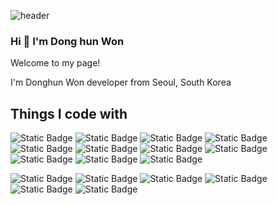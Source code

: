 
<!--
**Astin01/Astin01** is a ✨ _special_ ✨ repository because its `README.md` (this file) appears on your GitHub profile.

Here are some ideas to get you started:

- 🔭 I’m currently working on ...
- 🌱 I’m currently learning ...
- 👯 I’m looking to collaborate on ...
- 🤔 I’m looking for help with ...
- 💬 Ask me about ...
- 📫 How to reach me: ...
- 😄 Pronouns: ...
- ⚡ Fun fact: ...
-->
![header](https://capsule-render.vercel.app/api?type=wave&color=auto&height=300&section=header&text=Dong%20Hun%20Won&fontSize=90)

### Hi 👋 I'm Dong hun Won
Welcome to my page!

I'm Donghun Won developer from Seoul, South Korea
## Things I code with

![Static Badge](https://img.shields.io/badge/React-blue?style=flat-square&logo=react&logoColor=white)
![Static Badge](https://img.shields.io/badge/typescript-%233178C6?style=flat-square&logo=typescript&logoColor=white)
![Static Badge](https://img.shields.io/badge/redux-%23764ABC?style=flat-square&logo=redux&logoColor=white)
![Static Badge](https://img.shields.io/badge/sass-%23CC6699?style=flat-square&logo=sass&logoColor=white)
![Static Badge](https://img.shields.io/badge/git-%23F05032?style=flat-square&logo=git&logoColor=white)
![Static Badge](https://img.shields.io/badge/npm-%23CB3837?style=flat-square&logo=npm&logoColor=white)
![Static Badge](https://img.shields.io/badge/html5-%23E34F26?style=flat-square&logo=html5&logoColor=white)
![Static Badge](https://img.shields.io/badge/webpack-%238DD6F9?style=flat-square&logo=webpack&logoColor=white)
![Static Badge](https://img.shields.io/badge/bootstrap-%237952B3?style=flat-square&logo=bootstrap&logoColor=white)
![Static Badge](https://img.shields.io/badge/prettier-%23F7B93E?style=flat-square&logo=prettier&logoColor=white)
![Static Badge](https://img.shields.io/badge/eslint-%234B32C3?style=flat-square&logo=eslint&logoColor=white)



![Static Badge](https://img.shields.io/badge/nestjs-%23E0234E?style=flat-square&logo=nestjs&logoColor=white)
![Static Badge](https://img.shields.io/badge/mongodb-%2347A248?style=flat-square&logo=mongodb&logoColor=white)
![Static Badge](https://img.shields.io/badge/mysql-%234479A1?style=flat-square&logo=mysql&logoColor=white)
![Static Badge](https://img.shields.io/badge/swagger-%2385EA2D?style=flat-square&logo=swagger&logoColor=white)
![Static Badge](https://img.shields.io/badge/.env-%23ECD53F?style=flat-square&logo=.env&logoColor=white)
![Static Badge](https://img.shields.io/badge/postman-%23FF6C37?style=flat-square&logo=postman&logoColor=white)






